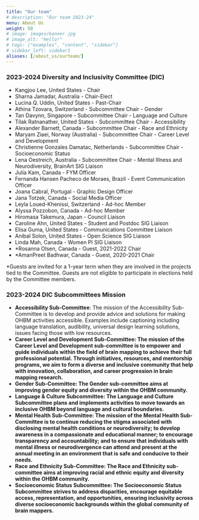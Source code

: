 ```yaml
---
title: "Our team"
# description: "Our team 2023-24"
menu: About Us
weight: 50
# image: images/banner.jpg
# image_alt: "Hello!"
# tags: ["examples", "content", "sidebar"]
# sidebar_left: sidebar1
aliases: [/about_us/ourteam/]
---
```


### 2023-2024 Diversity and Inclusivity Committee (DIC)

- Kangjoo Lee, United States - Chair
- Sharna Jamadar, Australia - Chair-Elect
- Lucina Q. Uddin, United States - Past-Chair
- Athina Tzovara, Switzerland - Subcommittee Chair - Gender
- Tan Davynn, Singapore - Subcommittee Chair - Language and Culture
- Tilak Ratnanather, United States - Subcommittee Chair - Accessibility
- Alexander Barnett, Canada - Subcommittee Chair - Race and Ethnicity
- Maryam Ziaei, Norway (Australia) - Subcommittee Chair - Career Level and Development
- Christienne Gonzales Damatac, Netherlands - Subcommittee Chair - Socioeconomic Status
- Lena Oestreich, Australia - Subcommittee Chair - Mental Illness and Neurodiversity, BrainArt SIG Liaison
- Julia Kam, Canada - FYM Officer
- Fernanda Hansen Pacheco de Moraes, Brazil - Event Communication Officer
- Joana Cabral, Portugal - Graphic Design Officer
- Jana Totzek, Canada - Social Media Officer
- Leyla Loued-Khenissi, Switzerland - Ad-hoc Member
- Alyssa Pozzobon, Canada - Ad-hoc Member
- Hiromasa Takemura, Japan - Council Liaison
- Caroline Ahn, United States - Student and Postdoc SIG Liaison
- Elisa Guma, United States - Communications Committee Liaison
- Anibal Solon, United States - Open Science SIG Liaison
- Linda Mah, Canada - Women PI SIG Liaison
- *Rosanna Olsen, Canada - Guest, 2021-2022 Chair
- *AmanPreet Badhwar, Canada - Guest, 2020-2021 Chair

*Guests are invited for a 1-year term when they are involved in the projects tied to the Committee. Guests are not eligible to participate in elections held by the Committee members. 


### 2023-2024 DIC Subcommittees Mission

- <b>Accessibility Sub-Committee</b>: The mission of the Accessibility Sub-Committee is to develop and provide advice and solutions for making OHBM activities accessible. Examples include captioning including language translation, audibility, universal design learning solutions, issues facing those with low resources.
- <b>Career Level and Development Sub-Committee<b>: The mission of the Career Level and Development sub-committee is to empower and guide individuals within the field of brain mapping to achieve their full professional potential. Through initiatives, resources, and mentorship programs, we aim to form a diverse and inclusive community that help with innovation, collaboration, and career progression in brain mapping research.
- <b>Gender Sub-Committee</b>: The Gender sub-committee aims at improving gender equity and diversity within the OHBM community.
- <b>Language & Culture Subcommittee</b>: The Language and Culture Subcommittee plans and implements activities to move towards an inclusive OHBM beyond language and cultural boundaries.
- <b>Mental Health Sub-Committee</b>: The mission of the Mental Health Sub-Committee is to continue reducing the stigma associated with disclosing mental health conditions or neurodiversity; to develop awareness in a compassionate and educational manner; to encourage transparency and accountability; and to ensure that individuals with mental illness or neurodivergence can attend and present at the annual meeting in an environment that is safe and conducive to their needs.
- <b>Race and Ethnicity Sub-Committee</b>: The Race and Ethnicity sub-committee aims at improving racial and ethnic equity and diversity within the OHBM community.
- <b>Socioeconomic Status Subcommittee</b>: The Socioeconomic Status Subcommittee strives to address disparities, encourage equitable access, representation, and opportunities, ensuring inclusivity across diverse socioeconomic backgrounds within the global community of brain mappers.
